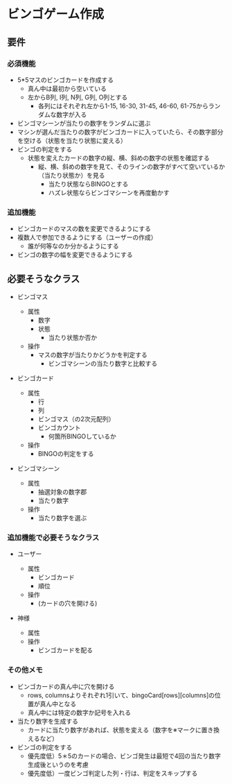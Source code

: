 # ビンゴゲーム作成

## 要件

### 必須機能

- 5*5マスのビンゴカードを作成する
  - 真ん中は最初から空いている
  - 左からB列, I列, N列, G列, O列とする
    - 各列にはそれぞれ左から1-15, 16-30, 31-45, 46-60, 61-75からランダムな数字が入る
- ビンゴマシーンが当たりの数字をランダムに選ぶ
- マシンが選んだ当たりの数字がビンゴカードに入っていたら、その数字部分を空ける（状態を当たり状態に変える）
- ビンゴの判定をする
  - 状態を変えたカードの数字の縦、横、斜めの数字の状態を確認する
    - 縦、横、斜めの数字を見て、そのラインの数字がすべて空いているか（当たり状態か）を見る
      - 当たり状態ならBINGOとする
      - ハズレ状態ならビンゴマシーンを再度動かす

### 追加機能

- ビンゴカードのマスの数を変更できるようにする
- 複数人で参加できるようにする（ユーザーの作成）
  - 誰が何等なのか分かるようにする
- ビンゴの数字の幅を変更できるようにする


## 必要そうなクラス

- ビンゴマス
  - 属性
    - 数字
    - 状態
      - 当たり状態か否か
  - 操作
    - マスの数字が当たりかどうかを判定する
      - ビンゴマシーンの当たり数字と比較する
      
- ビンゴカード
  - 属性
    - 行
    - 列
    - ビンゴマス（の2次元配列）
    - ビンゴカウント
      - 何箇所BINGOしているか
  - 操作
    - BINGOの判定をする

- ビンゴマシーン
  - 属性
    - 抽選対象の数字郡
    - 当たり数字
  - 操作
    - 当たり数字を選ぶ

### 追加機能で必要そうなクラス

- ユーザー
  - 属性
    - ビンゴカード
    - 順位
  - 操作
    - (カードの穴を開ける)

- 神様
  - 属性
  - 操作
    - ビンゴカードを配る
    
### その他メモ

- ビンゴカードの真ん中に穴を開ける
  - rows, columnsよりそれぞれ1引いて、bingoCard[rows][columns]の位置が真ん中となる
  - 真ん中には特定の数字か記号を入れる
- 当たり数字を生成する
  - カードに当たり数字があれば、状態を変える（数字を※マークに置き換えるなど）
- ビンゴの判定をする
  - 優先度低）5＊5のカードの場合、ビンゴ発生は最短で4回の当たり数字生成後というのを考慮
  - 優先度低）一度ビンゴ判定した列・行は、判定をスキップする
